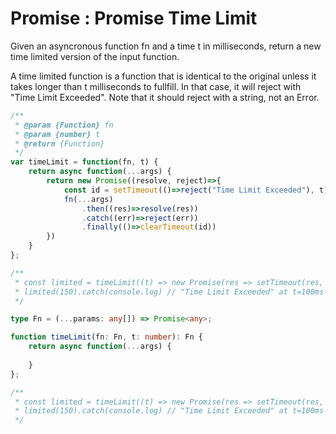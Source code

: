 # Promise : Promise Time Limit


Given an asyncronous function fn and a time t in milliseconds, return a new time limited version of the input function.

A time limited function is a function that is identical to the original unless it takes longer than t milliseconds to fullfill. In that case, it will reject with "Time Limit Exceeded".  Note that it should reject with a string, not an Error.

```javascript
/**
 * @param {Function} fn
 * @param {number} t
 * @return {Function}
 */
var timeLimit = function(fn, t) {
	return async function(...args) {
        return new Promise((resolve, reject)=>{
            const id = setTimeout(()=>reject("Time Limit Exceeded"), t);
            fn(...args)
                .then((res)=>resolve(res))
                .catch((err)=>reject(err))
                .finally(()=>clearTimeout(id))
        })     
    }
};

/**
 * const limited = timeLimit((t) => new Promise(res => setTimeout(res, t)), 100);
 * limited(150).catch(console.log) // "Time Limit Exceeded" at t=100ms
 */
```

```typescript
type Fn = (...params: any[]) => Promise<any>;

function timeLimit(fn: Fn, t: number): Fn {
	return async function(...args) {
        
    }
};

/**
 * const limited = timeLimit((t) => new Promise(res => setTimeout(res, t)), 100);
 * limited(150).catch(console.log) // "Time Limit Exceeded" at t=100ms
 */
```